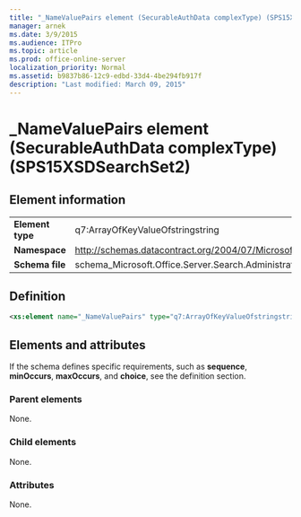 ```yaml
---
title: "_NameValuePairs element (SecurableAuthData complexType) (SPS15XSDSearchSet2)"
manager: arnek
ms.date: 3/9/2015
ms.audience: ITPro
ms.topic: article
ms.prod: office-online-server
localization_priority: Normal
ms.assetid: b9837b86-12c9-edbd-33d4-4be294fb917f
description: "Last modified: March 09, 2015"
---
```


# _NameValuePairs element (SecurableAuthData complexType) (SPS15XSDSearchSet2)

## Element information

|||
|:-----|:-----|
|**Element type** <br/> |q7:ArrayOfKeyValueOfstringstring  <br/> |
|**Namespace** <br/> |http://schemas.datacontract.org/2004/07/Microsoft.Office.Server.Search.Administration  <br/> |
|**Schema file** <br/> |schema_Microsoft.Office.Server.Search.Administration.xsd  <br/> |
   
## Definition

```XML
<xs:element name="_NameValuePairs" type="q7:ArrayOfKeyValueOfstringstring" minOccurs="0"></xs:element>

```

## Elements and attributes

If the schema defines specific requirements, such as **sequence**, **minOccurs**, **maxOccurs**, and **choice**, see the definition section. 
  
### Parent elements

None.
  
### Child elements

None.
  
### Attributes

None.
  

